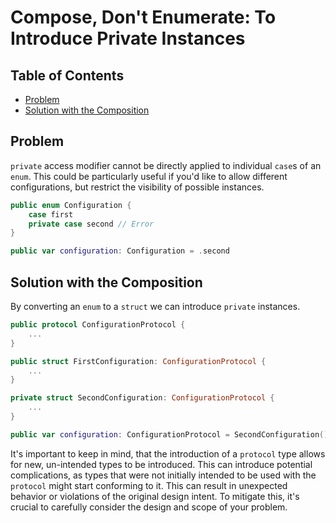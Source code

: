 # Compose, Don't Enumerate: To Introduce Private Instances

## Table of Contents

- [Problem](#problem)
- [Solution with the Composition](#solution-with-the-composition)

## Problem

`private` access modifier cannot be directly applied to individual `case`s of an `enum`. This could be particularly useful if you'd like to allow different configurations, but restrict the visibility of possible instances.

```swift
public enum Configuration {
    case first
    private case second // Error
}

public var configuration: Configuration = .second
```

## Solution with the Composition

By converting an `enum` to a `struct` we can introduce `private` instances.

```swift
public protocol ConfigurationProtocol {
    ...
}

public struct FirstConfiguration: ConfigurationProtocol {
    ...
}

private struct SecondConfiguration: ConfigurationProtocol {
    ...
}

public var configuration: ConfigurationProtocol = SecondConfiguration()

```

It's important to keep in mind, that the introduction of a `protocol` type allows for new, un-intended types to be introduced. This can introduce potential complications, as types that were not initially intended to be used with the `protocol` might start conforming to it. This can result in unexpected behavior or violations of the original design intent. To mitigate this, it's crucial to carefully consider the design and scope of your problem.

